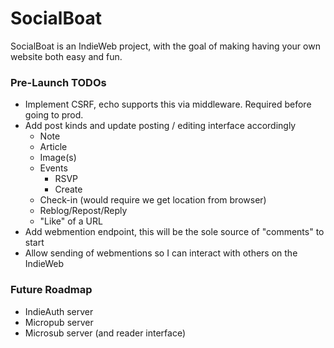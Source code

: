 # SocialBoat

SocialBoat is an IndieWeb project, with the goal of making having your own
website both easy and fun.

### Pre-Launch TODOs
- Implement CSRF, echo supports this via middleware. Required before going to
    prod.
- Add post kinds and update posting / editing interface accordingly
    - Note
    - Article
    - Image(s)
    - Events 
        - RSVP 
        - Create 
    - Check-in (would require we get location from browser)
    - Reblog/Repost/Reply
    - "Like" of a URL 
- Add webmention endpoint, this will be the sole source of "comments" to start
- Allow sending of webmentions so I can interact with others on the IndieWeb

### Future Roadmap
- IndieAuth server
- Micropub server
- Microsub server (and reader interface)

